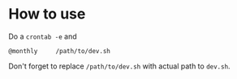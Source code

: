 # How to use

Do a `crontab -e` and 

```
@monthly     /path/to/dev.sh
```

Don't forget to replace `/path/to/dev.sh` with actual path to `dev.sh`.
